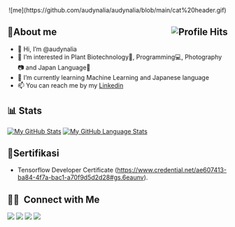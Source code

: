 
<p align="center"> ![me](https://github.com/audynalia/audynalia/blob/main/cat%20header.gif)

## :cherry_blossom:About me  <img align="right" alt="Profile Hits" src="https://komarev.com/ghpvc/?username=audynalia&style=flat-square"></h2>

- 👋 Hi, I’m @audynalia
- 👀 I’m interested in Plant Biotechnology:seedling:, Programming:computer:, Photography:camera: and Japan Language:japan:
- :book: I’m currently learning Machine Learning and Japanese language
- 📫 You can reach me by my [Linkedin](https://www.linkedin.com/in/audynalia-kogitans-1b1190217/)

## 📊 Stats

[![My GitHub Stats](https://github-readme-stats.vercel.app/api/?username=audynalia&count_private=true&theme=tokyonight&showicons=true)]()
[![My GitHub Language Stats](https://github-readme-stats.vercel.app/api/top-langs/?username=audynalia&langs_count=5&theme=tokyonight)]()

      
## :page_facing_up:Sertifikasi
- Tensorflow Developer Certificate (https://www.credential.net/ae607413-ba84-4f7a-bac1-a70f9d5d2d28#gs.6eaunv).


## 🤝🏻 &nbsp;Connect with Me

<a href="https://www.linkedin.com/in/audynalia-kogitans-1b1190217/"><img src="https://img.shields.io/badge/-LinkedIn-0077B5?style=flat&logo=Linkedin&logoColor=white"/></a>
<a href="mailto:audynalia48@gmail.com"><img src="https://img.shields.io/badge/-GMAIL-D14836?style=flat&logo=Gmail&logoColor=white"/></a>
<a href="https://www.instagram.com/audyna_.k/"><img src="https://img.shields.io/badge/-Instagram-E4405F?style=flat&logo=Instagram&logoColor=white"/></a>
<a href="https://www.facebook.com/audynalia.evan/"><img src="https://img.shields.io/badge/-Facebook-1877F2?style=flat&logo=Facebook&logoColor=white"/></a>
    
